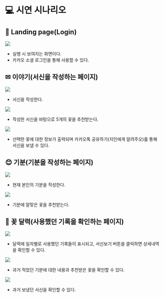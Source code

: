 # 💻 시연 시나리오

## 🚀 Landing page(Login)

![](https://i.imgur.com/SpZ88JO.png)
    
- 실행 시 보여지는 화면이다.
- 카카오 소셜 로그인을 통해 사용할 수 있다.

## ✉ 이야기(서신을 작성하는 페이지)

![](https://i.imgur.com/rksEpFD.png)

- 서신을 작성한다.

![](https://i.imgur.com/i3g7RRC.png)
   
- 작성한 서신을 바탕으로 5개의 꽃을 추천받는다.

![](https://i.imgur.com/1hJeQQA.png)

- 선택한 꽃에 대한 정보가 출력되며 카카오톡 공유하기(지인에게 알려주오)를 통해 서신을 보낼 수 있다.

## 😊 기분(기분을 작성하는 페이지)

![](https://i.imgur.com/pNrONHV.png)

- 현재 본인의 기분을 작성한다.

![](https://i.imgur.com/KQAKt8c.png)

- 기분에 알맞은 꽃을 추천받는다.

## 📅 꽃 달력(사용했던 기록을 확인하는 페이지)

![](https://i.imgur.com/AsW3ivr.png)

- 달력에 일자별로 사용했던 기록들이 표시되고, 서신보기 버튼을 클릭하면 상세내역을 확인할 수 있다.

![](https://i.imgur.com/tOimCbY.png)

- 과거 적었던 기분에 대한 내용과 추천받은 꽃을 확인할 수 있다.

![](https://i.imgur.com/TcZH2M6.png)

- 과거 보냈던 서신을 확인할 수 있다.
